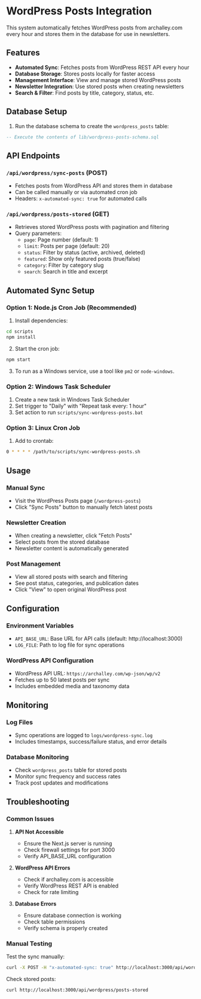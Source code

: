 # WordPress Posts Integration

This system automatically fetches WordPress posts from archalley.com every hour and stores them in the database for use in newsletters.

## Features

- **Automated Sync**: Fetches posts from WordPress REST API every hour
- **Database Storage**: Stores posts locally for faster access
- **Management Interface**: View and manage stored WordPress posts
- **Newsletter Integration**: Use stored posts when creating newsletters
- **Search & Filter**: Find posts by title, category, status, etc.

## Database Setup

1. Run the database schema to create the `wordpress_posts` table:

```sql
-- Execute the contents of lib/wordpress-posts-schema.sql
```

## API Endpoints

### `/api/wordpress/sync-posts` (POST)
- Fetches posts from WordPress API and stores them in database
- Can be called manually or via automated cron job
- Headers: `x-automated-sync: true` for automated calls

### `/api/wordpress/posts-stored` (GET)
- Retrieves stored WordPress posts with pagination and filtering
- Query parameters:
  - `page`: Page number (default: 1)
  - `limit`: Posts per page (default: 20)
  - `status`: Filter by status (active, archived, deleted)
  - `featured`: Show only featured posts (true/false)
  - `category`: Filter by category slug
  - `search`: Search in title and excerpt

## Automated Sync Setup

### Option 1: Node.js Cron Job (Recommended)

1. Install dependencies:
```bash
cd scripts
npm install
```

2. Start the cron job:
```bash
npm start
```

3. To run as a Windows service, use a tool like `pm2` or `node-windows`.

### Option 2: Windows Task Scheduler

1. Create a new task in Windows Task Scheduler
2. Set trigger to "Daily" with "Repeat task every: 1 hour"
3. Set action to run `scripts/sync-wordpress-posts.bat`

### Option 3: Linux Cron Job

1. Add to crontab:
```bash
0 * * * * /path/to/scripts/sync-wordpress-posts.sh
```

## Usage

### Manual Sync
- Visit the WordPress Posts page (`/wordpress-posts`)
- Click "Sync Posts" button to manually fetch latest posts

### Newsletter Creation
- When creating a newsletter, click "Fetch Posts"
- Select posts from the stored database
- Newsletter content is automatically generated

### Post Management
- View all stored posts with search and filtering
- See post status, categories, and publication dates
- Click "View" to open original WordPress post

## Configuration

### Environment Variables
- `API_BASE_URL`: Base URL for API calls (default: http://localhost:3000)
- `LOG_FILE`: Path to log file for sync operations

### WordPress API Configuration
- WordPress API URL: `https://archalley.com/wp-json/wp/v2`
- Fetches up to 50 latest posts per sync
- Includes embedded media and taxonomy data

## Monitoring

### Log Files
- Sync operations are logged to `logs/wordpress-sync.log`
- Includes timestamps, success/failure status, and error details

### Database Monitoring
- Check `wordpress_posts` table for stored posts
- Monitor sync frequency and success rates
- Track post updates and modifications

## Troubleshooting

### Common Issues

1. **API Not Accessible**
   - Ensure the Next.js server is running
   - Check firewall settings for port 3000
   - Verify API_BASE_URL configuration

2. **WordPress API Errors**
   - Check if archalley.com is accessible
   - Verify WordPress REST API is enabled
   - Check for rate limiting

3. **Database Errors**
   - Ensure database connection is working
   - Check table permissions
   - Verify schema is properly created

### Manual Testing

Test the sync manually:
```bash
curl -X POST -H "x-automated-sync: true" http://localhost:3000/api/wordpress/sync-posts
```

Check stored posts:
```bash
curl http://localhost:3000/api/wordpress/posts-stored
```
